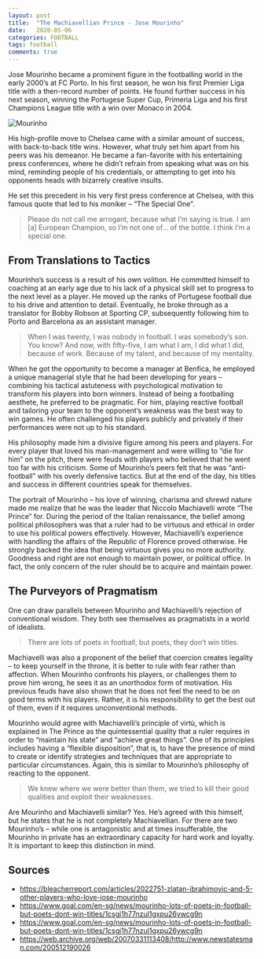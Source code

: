 ```yaml
---
layout: post
title:  "The Machiavellian Prince - Jose Mourinho"
date:   2020-05-06 
categories: FOOTBALL
tags: football
comments: true
---
```


Jose Mourinho became a prominent figure in the footballing world in the early 2000’s at FC Porto. In his first season, he won his first Premier Liga title with a then-record number of points. He found further success in his next season, winning the Portugese Super Cup, Primeria Liga and his first Champions League title with a win over Monaco in 2004.

<p class="full-width"><img src="https://talksport.com/wp-content/uploads/sites/5/2018/11/UnitedMourinho3.jpg" alt="Mourinho" align="center"/></p>

His high-profile move to Chelsea came with a similar amount of success, with back-to-back title wins. However, what truly set him apart from his peers was his demeanor. He became a fan-favorite with his entertaining press conferences, where he didn’t refrain from speaking what was on his mind, reminding people of his credentials, or attempting to get into his opponents heads with bizarrely creative insults. 

He set this precedent in his very first press conference at Chelsea, with this famous quote that led to his moniker – “The Special One”.

> Please do not call me arrogant, because what I’m saying is true. I am [a] European Champion, so I’m not one of… of the bottle. I think I’m a special one.

## From Translations to Tactics

Mourinho’s success is a result of his own volition. He committed himself to coaching at an early age due to his lack of a physical skill set to progress to the next level as a player. He moved up the ranks of Portugese football due to his drive and attention to detail. Eventually, he broke through as a translator for Bobby Robson at Sporting CP, subsequently following him to Porto and Barcelona as an assistant manager.

> When I was twenty, I was nobody in football. I was somebody’s son. You know? And now, with fifty-five, I am what I am, I did what I did, because of work. Because of my talent, and because of my mentality.

When he got the opportunity to become a manager at Benfica, he employed a unique managerial style that he had been developing for years – combining his tactical astuteness with psychological motivation to transform his players into born winners. Instead of being a footballing aesthete, he preferred to be pragmatic. For him, playing reactive football and tailoring your team to the opponent’s weakness was the best way to win games. He often challenged his players publicly and privately if their performances were not up to his standard. 

His philosophy made him a divisive figure among his peers and players. For every player that loved his man-management and were willing to “die for him” on the pitch, there were feuds with players who believed that he went too far with his criticism. Some of Mourinho’s peers felt that he was “anti-football” with his overly defensive tactics. But at the end of the day, his titles and success in different countries speak for themselves.

The portrait of Mourinho – his love of winning, charisma and shrewd nature made me realize that he was the leader that Niccolo Machiavelli wrote “The Prince” for. During the period of the Italian renaissance, the belief among political philosophers was that a ruler had to be virtuous and ethical in order to use his political powers effectively. However, Machiavelli’s experience with handling the affairs of the Republic of Florence proved otherwise. He strongly backed the idea that being virtuous gives you no more authority. Goodness and right are not enough to maintain power, or political office. In fact, the only concern of the ruler should be to acquire and maintain power.

## The Purveyors of Pragmatism

One can draw parallels between Mourinho and Machiavelli’s rejection of conventional wisdom. They both see themselves as pragmatists in a world of idealists.

> There are lots of poets in football, but poets, they don’t win titles.


Machiavelli was also a proponent of the belief that coercion creates legality – to keep yourself in the throne, it is better to rule with fear rather than affection. When Mourinho confronts his players, or challenges them to prove him wrong, he sees it as an unorthodox form of motivation. His previous feuds have also shown that he does not feel the need to be on good terms with his players. Rather, it is his responsibility to get the best out of them, even if it requires unconventional methods. 

Mourinho would agree with Machiavelli’s principle of virtù, which is explained in The Prince as the quintessential quality that a ruler requires in order to “maintain his state” and “achieve great things”. One of its principles includes having a “flexible disposition”, that is, to have the presence of mind to create or identify strategies and techniques that are appropriate to particular circumstances. Again, this is similar to Mourinho’s philosophy of reacting to the opponent.

> We knew where we were better than them, we tried to kill their good qualities and exploit their weaknesses.

Are Mourinho and Machiavelli similar? Yes. He’s agreed with this himself, but he states that he is not completely Machiavellian. For there are two Mourinho’s – while one is antagonistic and at times insufferable, the Mourinho in private has an extraordinary capacity for hard work and loyalty. It is important to keep this distinction in mind.

## Sources
- <a>https://bleacherreport.com/articles/2022751-zlatan-ibrahimovic-and-5-other-players-who-love-jose-mourinho</a>
- <a>https://www.goal.com/en-sg/news/mourinho-lots-of-poets-in-football-but-poets-dont-win-titles/1csgj1h77nzul1gxpu26ywcg9n</a>
- <a>https://www.goal.com/en-sg/news/mourinho-lots-of-poets-in-football-but-poets-dont-win-titles/1csgj1h77nzul1gxpu26ywcg9n</a>
- <a>https://web.archive.org/web/20070331113408/http://www.newstatesman.com/200512190026</a>

